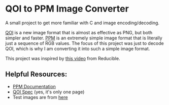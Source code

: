 # QOI to PPM Image Converter
A small project to get more familiar with C and image encoding/decoding.

[QOI](https://qoiformat.org/) is a new image format that is almost as effective as PNG, but both simpler and faster.
[PPM](http://netpbm.sourceforge.net/doc/ppm.html) is an extremely simple image format that is literally just a sequence of RGB values.
The focus of this project was just to decode QOI, which is why I am converting it into such a simple image format.

This project was inspired by [this video](https://www.youtube.com/watch?v=EFUYNoFRHQI) from Reducible.

## Helpful Resources:
 - [PPM Documentation](http://netpbm.sourceforge.net/doc/index.html#transparency)
 - [QOI Spec](https://qoiformat.org/qoi-specification.pdf) (yes, it's only one page)
 - Test images are from [here](https://qoiformat.org/)
